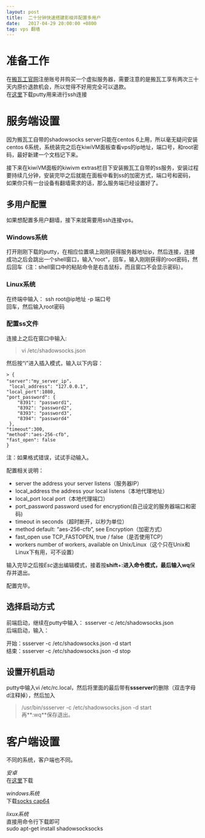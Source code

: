 ```yaml
---
layout: post
title:  二十分钟快速搭建影梭并配置多用户
date:   2017-04-29 20:00:00 +0800
tag: vps 翻墙
---
```


#  准备工作
在[搬瓦工官网](https://bwh1.net/)注册账号并购买一个虚拟服务器，需要注意的是搬瓦工享有两次三十天内原价退款机会，所以觉得不好用完全可以退款。  
在[这里](http://www.chiark.greenend.org.uk/~sgtatham/putty/latest.html)下载putty用来进行ssh连接

#  服务端设置
因为搬瓦工自带的shadowsocks server只能在centos 6上用，所以毫无疑问安装centos 6系统，系统装完之后在kiwiVM面板查看vps的ip地址，端口号，和root密码，最好新建一个文档记下来。

接下来在kiwiVM面板的kiwivm extras栏目下安装搬瓦工自带的ss服务，安装过程要持续几分钟，安装完毕之后就能在面板中看到ss的加密方式，端口号和密码，如果你只有一台设备有翻墙需求的话，那么服务端已经设置好了。 
## 多用户配置
如果想配置多用户翻墙，接下来就需要用ssh连接vps。

### Windows系统
打开刚刚下载的putty，在相应位置填上刚刚获得服务器地址ip，然后连接，连接成功之后会跳出一个shell窗口，输入“root”，回车，输入刚刚获得的root密码，然后回车（注：shell窗口中的粘贴命令是右击鼠标，而且窗口不会显示密码）。 

### Linux系统
在终端中输入：
    ssh root@ip地址 -p 端口号  
回车，然后输入root密码

### 配置ss文件
连接上之后在窗口中输入:
   > vi /etc/shadowsocks.json  

然后按“i”进入插入模式，输入以下内容：

 	> {
 	"server":"my_server_ip"，
	 "local_address": "127.0.0.1",
 	"local_port":1080,
  	"port_password": {
     	"8391": "password1",
     	"8392": "password2",
     	"8393": "password3",
     	"8394": "password4"
	 },
 	"timeout":300,
 	"method":"aes-256-cfb",
 	"fast_open": false
	}

注：如果格式错误，试试手动输入。

配置相关说明：
* server	        the address your server listens（服务器IP）
* local_address	the address your local listens（本地代理地址）
* local_port	local port（本地代理端口）
* port_password	password used for encryption(自己设定的服务器端口和密码)
* timeout	        in seconds（超时断开，以秒为单位）
* method	        default: “aes-256-cfb”, see Encryption（加密方式）
* fast_open	use TCP_FASTOPEN, true / false（是否使用TCP）
* workers	        number of workers, available on Unix/Linux（这个只在Unix和Linux下有用，可不设置）

输入完毕之后按*Esc*退出编辑模式，接着按**shift**+**:**进入命令模式，最后输入**wq**保存并退出。

配置完毕。
## 选择启动方式
前端启动，继续在putty中输入：
    ssserver -c /etc/shadowsocks.json  
后端启动，输入：
    
开始：ssserver -c /etc/shadowsocks.json -d start  
结束：ssserver -c /etc/shadowsocks.json -d stop


## 设置开机启动
putty中输入vi /etc/rc.local，然后将里面的最后带有**ssserver**的删除（双击字母d注释掉），然后加入
> /usr/bin/ssserver -c /etc/shadowsocks.json -d start  
再**:wq**保存退出。

# 客户端设置
不同的系统，客户端也不同。

*安卓*  
在[这里](https://github.com/shadowsocks/shadowsocks-android/releases)下载 


*windows系统*  
下载[socks cap64](https://www.sockscap64.com/)

*lixux系统*  
直接用命令行下载即可  
sudo apt-get install shadowsocksocks










  




